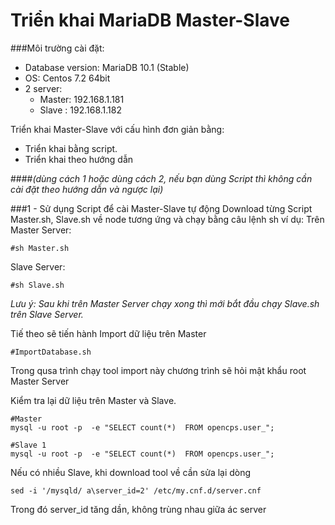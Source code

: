 # Triển khai MariaDB Master-Slave
###Môi trường cài đặt:
- Database version: MariaDB 10.1 (Stable)
- OS: Centos 7.2 64bit
- 2 server:
  + Master: 192.168.1.181
  + Slave : 192.168.1.182

Triển khai Master-Slave với cấu hình đơn giản bằng:
- Triển khai bằng script.
- Triển khai theo hướng dẫn

####*(dùng cách 1 hoặc dùng cách 2, nếu bạn dùng Script thì không cần cài đặt theo hướng dẫn và ngược lại)*

###1 - Sử dụng Script để cài Master-Slave tự động
Download từng Script Master.sh, Slave.sh về node tương ứng và chạy bằng câu lệnh sh
ví dụ: 
Trên Master Server:
```
#sh Master.sh
```
Slave Server:
```
#sh Slave.sh

```
*Lưu ý: Sau khi trên Master Server chạy xong thì mới bắt đầu chạy Slave.sh trên Slave Server.*

Tiế theo sẽ tiến hành Import dữ liệu trên Master
```
#ImportDatabase.sh
```
Trong qusa trình chạy tool import này chương trình sẽ hỏi mật khẩu root Master Server 

Kiểm tra lại dữ liệu trên Master và Slave.
```
#Master
mysql -u root -p  -e "SELECT count(*)  FROM opencps.user_";

#Slave 1
mysql -u root -p  -e "SELECT count(*)  FROM opencps.user_";
```

Nếu có nhiều Slave, khi download tool về cần sửa lại dòng 
```
sed -i '/mysqld/ a\server_id=2' /etc/my.cnf.d/server.cnf
```
Trong đó server_id tăng dần, không trùng nhau giữa ác server